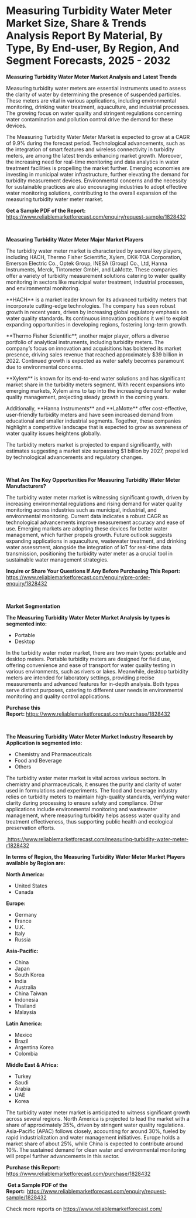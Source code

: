 <p><h1>Measuring Turbidity Water Meter Market Size, Share & Trends Analysis Report By Material, By Type, By End-user, By Region, And Segment Forecasts, 2025 - 2032</h1></p><p><strong>Measuring Turbidity Water Meter Market Analysis and Latest Trends</strong></p>
<p><p>Measuring turbidity water meters are essential instruments used to assess the clarity of water by determining the presence of suspended particles. These meters are vital in various applications, including environmental monitoring, drinking water treatment, aquaculture, and industrial processes. The growing focus on water quality and stringent regulations concerning water contamination and pollution control drive the demand for these devices.</p><p>The Measuring Turbidity Water Meter Market is expected to grow at a CAGR of 9.9% during the forecast period. Technological advancements, such as the integration of smart features and wireless connectivity in turbidity meters, are among the latest trends enhancing market growth. Moreover, the increasing need for real-time monitoring and data analytics in water treatment facilities is propelling the market further. Emerging economies are investing in municipal water infrastructure, further elevating the demand for turbidity measurement devices. Environmental concerns and the necessity for sustainable practices are also encouraging industries to adopt effective water monitoring solutions, contributing to the overall expansion of the measuring turbidity water meter market.</p></p>
<p><strong>Get a Sample PDF of the Report:&nbsp;</strong> <a href="https://www.reliablemarketforecast.com/enquiry/request-sample/1828432?utm_campaign=2808&utm_medium=2&utm_source=Github&utm_content=ia&utm_term=12042025&utm_id=measuring-turbidity-water-meter">https://www.reliablemarketforecast.com/enquiry/request-sample/1828432</a></p>
<p>&nbsp;</p>
<p><strong>Measuring Turbidity Water Meter Major Market Players</strong></p>
<p><p>The turbidity water meter market is characterized by several key players, including HACH, Thermo Fisher Scientific, Xylem, DKK-TOA Corporation, Emerson Electric Co., Optek Group, INESA (Group) Co., Ltd, Hanna Instruments, Merck, Tintometer GmbH, and LaMotte. These companies offer a variety of turbidity measurement solutions catering to water quality monitoring in sectors like municipal water treatment, industrial processes, and environmental monitoring.</p><p>**HACH** is a market leader known for its advanced turbidity meters that incorporate cutting-edge technologies. The company has seen robust growth in recent years, driven by increasing global regulatory emphasis on water quality standards. Its continuous innovation positions it well to exploit expanding opportunities in developing regions, fostering long-term growth.</p><p>**Thermo Fisher Scientific**, another major player, offers a diverse portfolio of analytical instruments, including turbidity meters. The company’s focus on innovation and acquisitions has bolstered its market presence, driving sales revenue that reached approximately $39 billion in 2022. Continued growth is expected as water safety becomes paramount due to environmental concerns.</p><p>**Xylem** is known for its end-to-end water solutions and has significant market share in the turbidity meters segment. With recent expansions into emerging markets, Xylem aims to tap into the increasing demand for water quality management, projecting steady growth in the coming years.</p><p>Additionally, **Hanna Instruments** and **LaMotte** offer cost-effective, user-friendly turbidity meters and have seen increased demand from educational and smaller industrial segments. Together, these companies highlight a competitive landscape that is expected to grow as awareness of water quality issues heightens globally.</p><p>The turbidity meters market is projected to expand significantly, with estimates suggesting a market size surpassing $1 billion by 2027, propelled by technological advancements and regulatory changes.</p></p>
<p>&nbsp;</p>
<p><strong>What Are The Key Opportunities For Measuring Turbidity Water Meter Manufacturers?</strong></p>
<p><p>The turbidity water meter market is witnessing significant growth, driven by increasing environmental regulations and rising demand for water quality monitoring across industries such as municipal, industrial, and environmental monitoring. Current data indicates a robust CAGR as technological advancements improve measurement accuracy and ease of use. Emerging markets are adopting these devices for better water management, which further propels growth. Future outlook suggests expanding applications in aquaculture, wastewater treatment, and drinking water assessment, alongside the integration of IoT for real-time data transmission, positioning the turbidity water meter as a crucial tool in sustainable water management strategies.</p></p>
<p><strong>Inquire or Share Your Questions If Any Before Purchasing This Report:</strong> <a href="https://www.reliablemarketforecast.com/enquiry/pre-order-enquiry/1828432?utm_campaign=2808&utm_medium=2&utm_source=Github&utm_content=ia&utm_term=12042025&utm_id=measuring-turbidity-water-meter">https://www.reliablemarketforecast.com/enquiry/pre-order-enquiry/1828432</a></p>
<p>&nbsp;</p>
<p><strong>Market Segmentation</strong></p>
<p><strong>The Measuring Turbidity Water Meter Market Analysis by types is segmented into:</strong></p>
<p><ul><li>Portable</li><li>Desktop</li></ul></p>
<p><p>In the turbidity water meter market, there are two main types: portable and desktop meters. Portable turbidity meters are designed for field use, offering convenience and ease of transport for water quality testing in various environments, such as rivers or lakes. Meanwhile, desktop turbidity meters are intended for laboratory settings, providing precise measurements and advanced features for in-depth analysis. Both types serve distinct purposes, catering to different user needs in environmental monitoring and quality control applications.</p></p>
<p><strong>Purchase this Report:&nbsp;</strong><a href="https://www.reliablemarketforecast.com/purchase/1828432?utm_campaign=2808&utm_medium=2&utm_source=Github&utm_content=ia&utm_term=12042025&utm_id=measuring-turbidity-water-meter">https://www.reliablemarketforecast.com/purchase/1828432</a></p>
<p>&nbsp;</p>
<p><strong>The Measuring Turbidity Water Meter Market Industry Research by Application is segmented into:</strong></p>
<p><ul><li>Chemistry and Pharmaceuticals</li><li>Food and Beverage</li><li>Others</li></ul></p>
<p><p>The turbidity water meter market is vital across various sectors. In chemistry and pharmaceuticals, it ensures the purity and clarity of water used in formulations and experiments. The food and beverage industry relies on turbidity meters to maintain high-quality standards, verifying water clarity during processing to ensure safety and compliance. Other applications include environmental monitoring and wastewater management, where measuring turbidity helps assess water quality and treatment effectiveness, thus supporting public health and ecological preservation efforts.</p></p>
<p><a href="https://www.reliablemarketforecast.com/measuring-turbidity-water-meter-r1828432?utm_campaign=2808&utm_medium=2&utm_source=Github&utm_content=ia&utm_term=12042025&utm_id=measuring-turbidity-water-meter">&nbsp;https://www.reliablemarketforecast.com/measuring-turbidity-water-meter-r1828432</a></p>
<p><strong>In terms of Region, the Measuring Turbidity Water Meter Market Players available by Region are:</strong></p>
<p>
    <p> <strong> North America: </strong>
        <ul>
            <li>United States</li>
            <li>Canada</li>
        </ul>
        </p> 
    <p> <strong> Europe: </strong>
        <ul>
            <li>Germany</li>
            <li>France</li>
            <li>U.K.</li>
            <li>Italy</li>
            <li>Russia</li>
        </ul>
        </p> 
    <p> <strong> Asia-Pacific: </strong>
        <ul>
            <li>China</li>
            <li>Japan</li>
            <li>South Korea</li>
            <li>India</li>
            <li>Australia</li>
            <li>China Taiwan</li>
            <li>Indonesia</li>
            <li>Thailand</li>
            <li>Malaysia</li>
        </ul>
        </p> 
    <p> <strong> Latin America: </strong>
        <ul>
            <li>Mexico</li>
            <li>Brazil</li>
            <li>Argentina Korea</li>
            <li>Colombia</li>
        </ul>
        </p> 
    <p> <strong> Middle East & Africa: </strong>
        <ul>
            <li>Turkey</li>
            <li>Saudi</li>
            <li>Arabia</li>
            <li>UAE</li>
            <li>Korea</li>
        </ul>
    </p>
    </p>
<p><p>The turbidity water meter market is anticipated to witness significant growth across several regions. North America is projected to lead the market with a share of approximately 35%, driven by stringent water quality regulations. Asia-Pacific (APAC) follows closely, accounting for around 30%, fueled by rapid industrialization and water management initiatives. Europe holds a market share of about 25%, while China is expected to contribute around 10%. The sustained demand for clean water and environmental monitoring will propel further advancements in this sector.</p></p>
<p><strong>Purchase this Report: </strong><a href="https://www.reliablemarketforecast.com/purchase/1828432?utm_campaign=2808&utm_medium=2&utm_source=Github&utm_content=ia&utm_term=12042025&utm_id=measuring-turbidity-water-meter">https://www.reliablemarketforecast.com/purchase/1828432</a></p>
<p>&nbsp;<strong>Get a Sample PDF of the Report:&nbsp;&nbsp;</strong><a href="https://www.reliablemarketforecast.com/enquiry/request-sample/1828432?utm_campaign=2808&utm_medium=2&utm_source=Github&utm_content=ia&utm_term=12042025&utm_id=measuring-turbidity-water-meter">https://www.reliablemarketforecast.com/enquiry/request-sample/1828432</a></p>
<p><strong></strong></p>
<p>Check more reports on <a href="https://www.reliablemarketforecast.com/?utm_campaign=2808&utm_medium=2&utm_source=Github&utm_content=ia&utm_term=12042025&utm_id=measuring-turbidity-water-meter">https://www.reliablemarketforecast.com/</a></p>